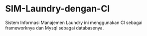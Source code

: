 # SIM-Laundry-dengan-CI

Sistem Informasi Manajemen Laundry ini menggunakan CI sebagai frameworknya dan Mysql sebagai databasenya.
